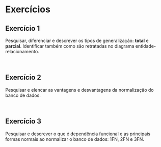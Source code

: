 # Exercícios

## Exercício 1

Pesquisar, diferenciar e descrever os tipos de generalização: **total** e **parcial**. Identificar também como são retratadas no diagrama entidade-relacionamento.

&nbsp;

## Exercício 2
Pesquisar e elencar as vantagens e desvantagens da normalização do banco de dados.

&nbsp;

## Exercício 3
Pesquisar e descrever o que é dependência funcional e as principais formas normais ao normalizar o banco de dados: 1FN, 2FN e 3FN.
